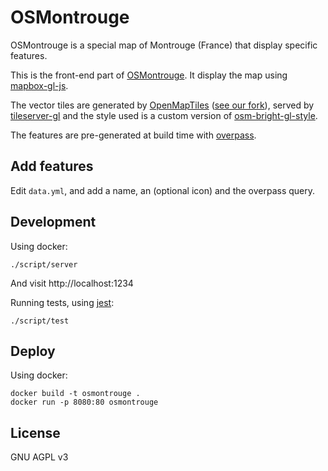# OSMontrouge

OSMontrouge is a special map of Montrouge (France) that display specific features.

This is the front-end part of [OSMontrouge][]. It display the map using [mapbox-gl-js][].

The vector tiles are generated by [OpenMapTiles][] ([see our fork][fork]), served by [tileserver-gl][] and the style used is a custom version of [osm-bright-gl-style][].

The features are pre-generated at build time with [overpass][].

## Add features

Edit `data.yml`, and add a name, an (optional icon) and the overpass query.

## Development

Using docker:

    ./script/server

And visit http://localhost:1234

Running tests, using [jest][]:

    ./script/test

## Deploy

Using docker:

    docker build -t osmontrouge .
    docker run -p 8080:80 osmontrouge

## License

GNU AGPL v3

[OSMontrouge]: https://osmontrouge.fr
[mapbox-gl-js]: https://docs.mapbox.com/mapbox-gl-js/
[OpenMapTiles]: https://openmaptiles.org/
[fork]: https://github.com/osmontrouge/openmaptiles/tree/montrouge
[tileserver-gl]: https://github.com/klokantech/tileserver-gl
[overpass]: https://wiki.openstreetmap.org/wiki/Overpass_API
[osm-bright-gl-style]: https://github.com/osmontrouge/osm-bright-gl-style
[jest]: https://jestjs.io/
